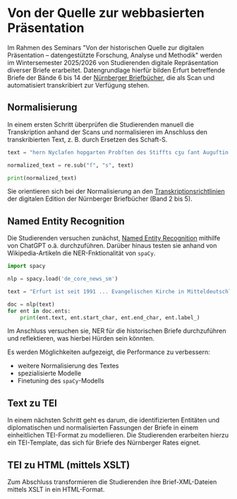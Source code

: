 # Von der Quelle zur webbasierten Präsentation
Im Rahmen des Seminars "Von der historischen Quelle zur digitalen Präsentation – datengestützte Forschung, Analyse und Methodik" werden im Wintersemester 2025/2026 von Studierenden digitale Repräsentation diverser Briefe erarbeitet. Datengrundlage hierfür bilden Erfurt betreffende Briefe der Bände 6 bis 14 der [Nürnberger Briefbücher](http://lme70.informatik.uni-erlangen.de:8060/exist/apps/nuernberger-briefbuecher/uebersicht.html), die als Scan und automatisiert transkribiert zur Verfügung stehen. 


## Normalisierung
In einem ersten Schritt überprüfen die Studierenden manuell die Transkription anhand der Scans und normalisieren im Anschluss den transkribierten Text, z. B. durch Ersetzen des Schaft-S. 

```python
text = "hern Nyclaſen hopgarten Probſten des Stiffts cʒu ſant Auguſtin cʒu Erfforden"

normalized_text = re.sub("ſ", "s", text)

print(normalized_text)
``` 

Sie orientieren sich bei der Normalisierung an den [Transkriptionsrichtlinien](http://lme70.informatik.uni-erlangen.de:8060/exist/apps/nuernberger-briefbuecher/editionsprinzipien.html) der digitalen Edition der Nürnberger Briefbücher (Band 2 bis 5).

## Named Entity Recognition
Die Studierenden versuchen zunächst, [Named Entity Recognition](../praxis/nlp-methoden-in-der-digital-history.md) mithilfe von ChatGPT o.ä. durchzuführen. Darüber hinaus testen sie anhand von Wikipedia-Artikeln die NER-Fnktionalität von `spaCy`.

```python
import spacy

nlp = spacy.load('de_core_news_sm')

text = "Erfurt ist seit 1991 ... Evangelischen Kirche in Mitteldeutschland."

doc = nlp(text)
for ent in doc.ents:
    print(ent.text, ent.start_char, ent.end_char, ent.label_)
```

Im Anschluss versuchen sie, NER für die historischen Briefe durchzuführen und reflektieren, was hierbei Hürden sein könnten. 

Es werden Möglichkeiten aufgezeigt, die Performance zu verbessern: 
- weitere Normalisierung des Textes
- spezialisierte Modelle
- Finetuning des `spaCy`-Modells

## Text zu TEI
In einem nächsten Schritt geht es darum, die identifizierten Entitäten und diplomatischen und normalisierten Fassungen der Briefe in einem einheitlichen TEI-Format zu modellieren. Die Studierenden erarbeiten hierzu ein TEI-Template, das sich für Briefe des Nürnberger Rates eignet. 

## TEI zu HTML (mittels XSLT)
Zum Abschluss transformieren die Studierenden ihre Brief-XML-Dateien mittels XSLT in ein HTML-Format. 

<!-- hier link zu ergebnissen>